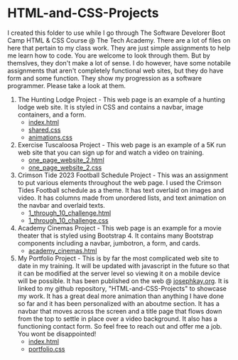 # HTML-and-CSS-Projects
I created this folder to use while I go through The Software Develorer Boot Camp HTML & CSS Course @ The Tech Academy. 
There are a lot of files on here that pertain to my class work. They are just simple assignments to help me learn how to code. You are welcome to look through them. But by themslves, they don't make a lot of sense. I do however, have some notabile assignments that aren't completely functional web sites, but they do have form and some function. They show my progression as a software programmer. Please take a look at them.

1. The Hunting Lodge Project - This web page is an example of a hunting lodge web site. It is styled in CSS and contains a navbar, image containers, and a form.
   - [index.html](Basic_HTML_and__CSS/index.html)
   - [shared.css](Basic_HTML_and__CSS/css/shared.css)
   - [animations.css](Basic_HTML_and__CSS/css/animations.css)
2. Exercise Tuscaloosa Project - This web page is an example of a 5K run web site that you can sign up for and watch a video on training.
   - [one_page_website_2.html](Basic_HTML_and__CSS/one_page_website_2.html)
   - [one_page_website_2.css](Basic_HTML_and__CSS/css/one_page_website_2.css)
3. Crimson Tide 2023 Football Schedule Project - This was an assignment to put various elements throughout the web page. I used the Crimson Tides Football schedule as a theme. It has text overlaid on images and video. It has columns made from unordered lists, and text animation on the navbar and overlaid texts.
   - [1_through_10_challenge.html](Basic_HTML_and__CSS/1_through_10_challenge.html)
   - [1_through_10_challenge.css](Basic_HTML_and__CSS/css/1_through_10_challenge.css)
4. Academy Cinemas Project - This web page is an example for a movie theater that is styled using Bootstrap 4. It contains many Bootstrap components including a navbar, jumbotron, a form, and cards.
   - [academy_cinemas.html](bootstrap4_project/academy_cinemas.html)
5. My Portfolio Project - This is by far the most complicated web site to date in my training. It will be updated with javascript in the future so that it can be modified at the server level so viewing it on a mobile device will be possible. It has been published on the web @ [josephkay.org](https://josephkay.org/). It is linked to my github repository, "HTML-and-CSS-Projects" to showcase my work. It has a great deal more animation than anything I have done so far and it has been personalized with an aboutme section. It has a navbar that moves across the screen and a title page that flows down from the top to settle in place over a video background. It also has a functioning contact form. So feel free to reach out and offer me a job. You wont be disappointed!
   - [index.html](Basic_HTML_and__CSS/final_assignment/index.html)
   - [portfolio.css](Basic_HTML_and__CSS/final_assignment/css/portfolio.css)
